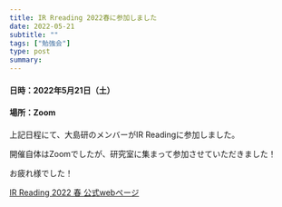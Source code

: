 ```yaml
---
title: IR Rreading 2022春に参加しました
date: 2022-05-21
subtitle: ""
tags: ["勉強会"]
type: post
summary: 
---
```



#### 日時：2022年5月21日（土）
#### 場所：Zoom


上記日程にて、大島研のメンバーがIR Readingに参加しました。

開催自体はZoomでしたが、研究室に集まって参加させていただきました！

お疲れ様でした！


[IR Reading 2022 春 公式webページ](https://sigir.jp/post/2022-05-21-irreading_2022spring/)
  



<!-- 1. 論文採録バージョン -->
<!-- [第一著者]さんの論文が「[学会フルネーム]」に採録されました。 -->

<!-- [公式Webページ](学会公式ページTopのURL) -->


<!-- 書誌情報。書式はPublicationsを参考。変にコードブロックとかで囲まなくてOK -->


<!-- [年月日]に発表予定 -->



<!-- 2. 論文発表済みバージョン -->
<!-- [第一著者]さんが「[学会フルネーム]」で発表しました。 -->

<!-- [公式Webページ](学会公式ページTopのURL) -->


<!-- 書誌情報。書式はPublicationsを参考。変にコードブロックとかで囲まなくてOK -->


<!-- 3. 論文受賞バージョン -->
<!-- [第一著者]さんの論文が「[学会フルネーム]」で「[受賞名]」を受賞しました -->

<!-- [公式Webページ](学会公式ページTopのURL) -->


<!-- 書誌情報。書式はPublicationsを参考。変にコードブロックとかで囲まなくてOK -->

<!-- 同学会複数名の場合は並べて良い感じにして -->